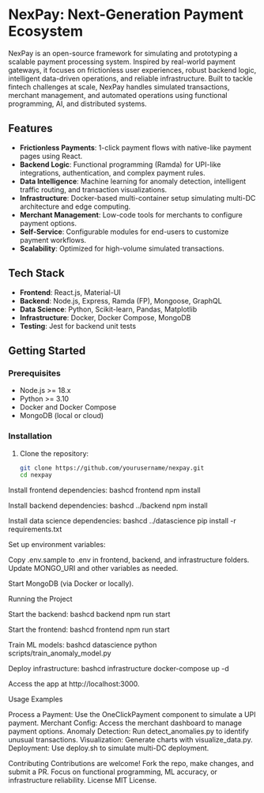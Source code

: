 # NexPay: Next-Generation Payment Ecosystem

NexPay is an open-source framework for simulating and prototyping a scalable payment processing system. Inspired by real-world payment gateways, it focuses on frictionless user experiences, robust backend logic, intelligent data-driven operations, and reliable infrastructure. Built to tackle fintech challenges at scale, NexPay handles simulated transactions, merchant management, and automated operations using functional programming, AI, and distributed systems.

## Features

- **Frictionless Payments**: 1-click payment flows with native-like payment pages using React.
- **Backend Logic**: Functional programming (Ramda) for UPI-like integrations, authentication, and complex payment rules.
- **Data Intelligence**: Machine learning for anomaly detection, intelligent traffic routing, and transaction visualizations.
- **Infrastructure**: Docker-based multi-container setup simulating multi-DC architecture and edge computing.
- **Merchant Management**: Low-code tools for merchants to configure payment options.
- **Self-Service**: Configurable modules for end-users to customize payment workflows.
- **Scalability**: Optimized for high-volume simulated transactions.

## Tech Stack

- **Frontend**: React.js, Material-UI
- **Backend**: Node.js, Express, Ramda (FP), Mongoose, GraphQL
- **Data Science**: Python, Scikit-learn, Pandas, Matplotlib
- **Infrastructure**: Docker, Docker Compose, MongoDB
- **Testing**: Jest for backend unit tests

## Getting Started

### Prerequisites

- Node.js >= 18.x
- Python >= 3.10
- Docker and Docker Compose
- MongoDB (local or cloud)

### Installation

1. Clone the repository:
   ```bash
   git clone https://github.com/yourusername/nexpay.git
   cd nexpay

Install frontend dependencies:
bashcd frontend
npm install

Install backend dependencies:
bashcd ../backend
npm install

Install data science dependencies:
bashcd ../datascience
pip install -r requirements.txt

Set up environment variables:

Copy .env.sample to .env in frontend, backend, and infrastructure folders.
Update MONGO_URI and other variables as needed.


Start MongoDB (via Docker or locally).

Running the Project

Start the backend:
bashcd backend
npm run start

Start the frontend:
bashcd frontend
npm run start

Train ML models:
bashcd datascience
python scripts/train_anomaly_model.py

Deploy infrastructure:
bashcd infrastructure
docker-compose up -d


Access the app at http://localhost:3000.

Usage Examples

Process a Payment: Use the OneClickPayment component to simulate a UPI payment.
Merchant Config: Access the merchant dashboard to manage payment options.
Anomaly Detection: Run detect_anomalies.py to identify unusual transactions.
Visualization: Generate charts with visualize_data.py.
Deployment: Use deploy.sh to simulate multi-DC deployment.

Contributing
Contributions are welcome! Fork the repo, make changes, and submit a PR. Focus on functional programming, ML accuracy, or infrastructure reliability.
License
MIT License.